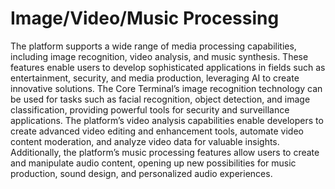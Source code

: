 # Image/Video/Music Processing

The platform supports a wide range of media processing capabilities, including image recognition, video analysis, and music synthesis. These features enable users to develop sophisticated applications in fields such as entertainment, security, and media production, leveraging AI to create innovative solutions. The Core Terminal’s image recognition technology can be used for tasks such as facial recognition, object detection, and image classification, providing powerful tools for security and surveillance applications. The platform’s video analysis capabilities enable developers to create advanced video editing and enhancement tools, automate video content moderation, and analyze video data for valuable insights. Additionally, the platform’s music processing features allow users to create and manipulate audio content, opening up new possibilities for music production, sound design, and personalized audio experiences.
